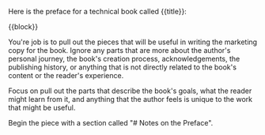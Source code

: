 Here is the preface for a technical book called {{title}}:

{{block}}

You're job is to pull out the pieces that will be useful in writing the marketing copy for the book. Ignore any parts that are more about the author's personal journey, the book's creation process, acknowledgements, the publishing history, or anything that is not directly related to the book's content or the reader's experience.

Focus on pull out the parts that describe the book's goals, what the reader might learn from it, and anything that the author feels is unique to the work that might be useful.

Begin the piece with a section called "# Notes on the Preface".
